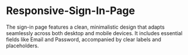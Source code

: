 # Responsive-Sign-In-Page
The sign-in page features a clean, minimalistic design that adapts seamlessly across both desktop and mobile devices. It includes essential fields like Email and Password, accompanied by clear labels and placeholders.
